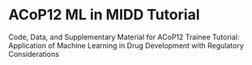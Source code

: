 # ACoP12 ML in MIDD Tutorial
 Code, Data, and Supplementary Material for ACoP12 Trainee Tutorial: Application of Machine Learning in Drug Development with Regulatory Considerations
